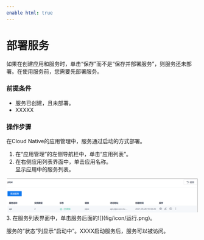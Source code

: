 ```yaml
---
enable html: true
---
```

# 部署服务

如果在创建应用和服务时，单击“保存”而不是“保存并部署服务”，则服务还未部署。在使用服务前，您需要先部署服务。

### 前提条件
* 服务已创建，且未部署。
* XXXXX

### 操作步骤    
在Cloud Native的应用管理中，服务通过启动的方式部署。
1. 在“应用管理”的左侧导航栏中，单击“应用列表”。
2. 在右侧应用列表界面中，单击应用名称。       
  显示应用中的服务列表。     
  <img src="fig/应用管理-部署服务.png" style="zoom:50%">          
3. 在服务列表界面中，单击服务后面的![](fig/icon/运行.png)。

服务的“状态”列显示“启动中”。XXXX启动服务后，服务可以被访问。

